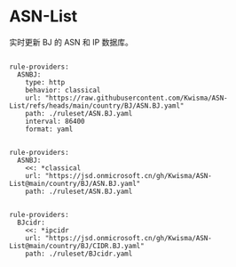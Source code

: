 
# ASN-List

实时更新 BJ 的 ASN 和 IP 数据库。

<pre><code class="language-javascript">
rule-providers:
  ASNBJ:
    type: http
    behavior: classical
    url: "https://raw.githubusercontent.com/Kwisma/ASN-List/refs/heads/main/country/BJ/ASN.BJ.yaml"
    path: ./ruleset/ASN.BJ.yaml
    interval: 86400
    format: yaml
</code></pre>

<pre><code class="language-javascript">
rule-providers:
  ASNBJ:
    <<: *classical
    url: "https://jsd.onmicrosoft.cn/gh/Kwisma/ASN-List@main/country/BJ/ASN.BJ.yaml"
    path: ./ruleset/ASN.BJ.yaml
</code></pre>

<pre><code class="language-javascript">
rule-providers:
  BJcidr:
    <<: *ipcidr
    url: "https://jsd.onmicrosoft.cn/gh/Kwisma/ASN-List@main/country/BJ/CIDR.BJ.yaml"
    path: ./ruleset/BJcidr.yaml
</code></pre>